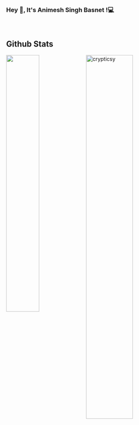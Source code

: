 ### Hey 👋, It's __Animesh Singh Basnet__ !:computer:




<br/> 

<h2> Github Stats </h2> 

<img align="left" width="42%" src="https://github-readme-stats.vercel.app/api/top-langs/?username=crypticsy&layout=compact&bg_color=0D1117,0D1117,0D1117&title_color=fff&text_color=929292" />

<img width="50%" src="https://github-readme-stats.vercel.app/api?username=crypticsy&&count_private=true&show_icons=true&bg_color=0D1117,0D1117,0D1117&title_color=fff&text_color=929292&icon_color=F1E05A" alt="crypticsy" />

<br/>




<!--
**crypticsy/crypticsy** is a ✨ _special_ ✨ repository because its `README.md` (this file) appears on your GitHub profile.

Here are some ideas to get you started:

- 🔭 I’m currently working on ...
- 🌱 I’m currently learning ...
- 👯 I’m looking to collaborate on ...
- 🤔 I’m looking for help with ...
- 💬 Ask me about ...
- 📫 How to reach me: ...
- 😄 Pronouns: ...
- ⚡ Fun fact: ...
-->
